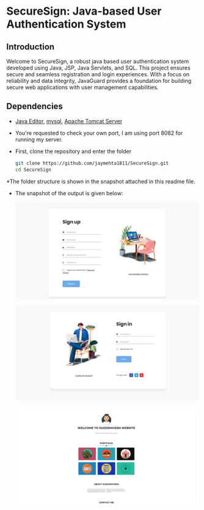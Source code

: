 # SecureSign: Java-based User Authentication System

## Introduction
Welcome to SecureSign, a robust java based user authentication system developed using Java, JSP, Java Servlets, and SQL. This project ensures secure and seamless registration and login experiences. 
With a focus on reliability and data integrity, JavaGuard provides a foundation for building secure web applications with user management capabilities.

## Dependencies

* [Java Editor](https://www.eclipse.org/downloads/), [mysql](https://www.mysql.com/downloads/), [Apache Tomcat Server](https://tomcat.apache.org/)
* You're requested to check your own port, I am using port 8082 for running my server.

* First, clone the repository and enter the folder

  ```bash
  git clone https://github.com/jaymehta1811/SecureSign.git
  cd SecureSign
  ```
  
*The folder structure is shown in the snapshot attached in this readme file.

* The snapshot of the output is given below:

  ![signup](img/signup.png)
  
  ![login](img/login.png)

  ![after-login](img/after-login.png)


